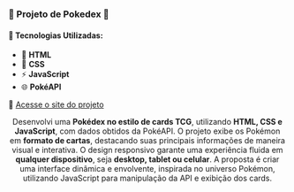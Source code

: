 ### 🎴 Projeto de Pokedex 🎴  

#### 📌 Tecnologias Utilizadas:  
- 📄 **HTML**  
- 🎨 **CSS**  
- ⚡ **JavaScript**  
- 🌐 **PokéAPI**  

🔗 [Acesse o site do projeto](https://yan-dmc.github.io/pokedex_v1/)  

<p align="center">
  Desenvolvi uma <strong>Pokédex no estilo de cards TCG</strong>, utilizando <strong>HTML, CSS e JavaScript</strong>, com dados obtidos da PokéAPI. O projeto exibe os Pokémon em <strong>formato de cartas</strong>, destacando suas principais informações de maneira visual e interativa. O design responsivo garante uma experiência fluida em <strong>qualquer dispositivo</strong>, seja <strong>desktop, tablet ou celular</strong>. A proposta é criar uma interface dinâmica e envolvente, inspirada no universo Pokémon, utilizando JavaScript para manipulação da API e exibição dos cards.  
</p>
